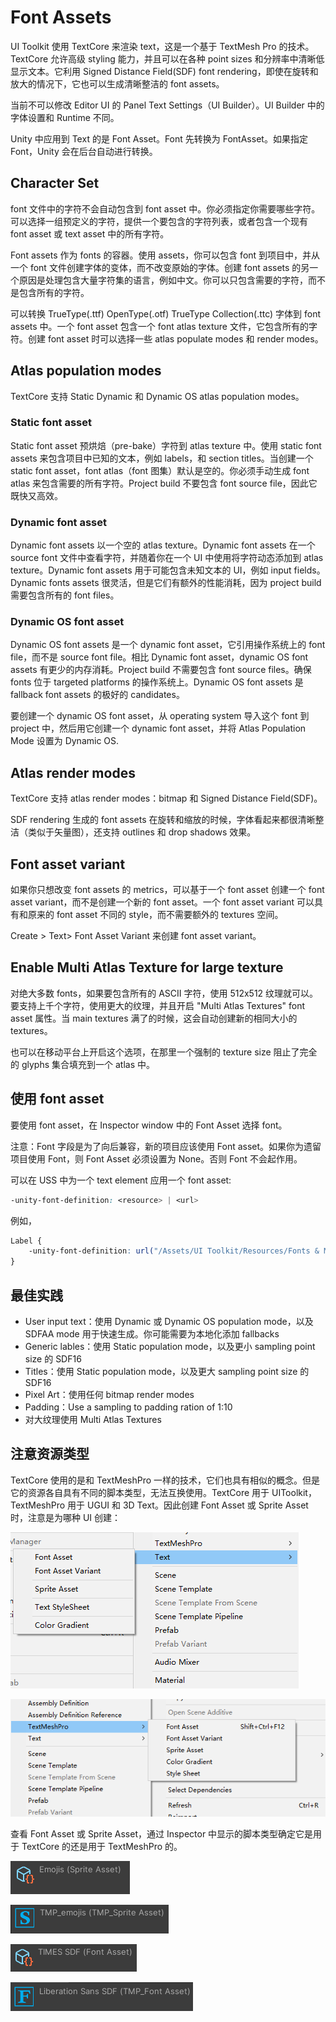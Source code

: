 # Font Assets

UI Toolkit 使用 TextCore 来渲染 text，这是一个基于 TextMesh Pro 的技术。TextCore 允许高级 styling 能力，并且可以在各种 point sizes 和分辨率中清晰低显示文本。它利用 Signed Distance Field(SDF) font rendering，即使在旋转和放大的情况下，它也可以生成清晰整洁的 font assets。

当前不可以修改 Editor UI 的 Panel Text Settings（UI Builder）。UI Builder 中的字体设置和 Runtime 不同。

Unity 中应用到 Text 的是 Font Asset。Font 先转换为 FontAsset。如果指定 Font，Unity 会在后台自动进行转换。

## Character Set

font 文件中的字符不会自动包含到 font asset 中。你必须指定你需要哪些字符。可以选择一组预定义的字符，提供一个要包含的字符列表，或者包含一个现有 font asset 或 text asset 中的所有字符。

Font assets 作为 fonts 的容器。使用 assets，你可以包含 font 到项目中，并从一个 font 文件创建字体的变体，而不改变原始的字体。创建 font assets 的另一个原因是处理包含大量字符集的语言，例如中文。你可以只包含需要的字符，而不是包含所有的字符。

可以转换 TrueType(.ttf) OpenType(.otf) TrueType Collection(.ttc) 字体到 font assets 中。一个 font asset 包含一个 font atlas texture 文件，它包含所有的字符。创建 font asset 时可以选择一些 atlas populate modes 和 render modes。

## Atlas population modes

TextCore 支持 Static Dynamic 和 Dynamic OS atlas population modes。

### Static font asset

Static font asset 预烘焙（pre-bake）字符到 atlas texture 中。使用 static font assets 来包含项目中已知的文本，例如 labels，和 section titles。当创建一个 static font asset，font atlas（font 图集）默认是空的。你必须手动生成 font atlas 来包含需要的所有字符。Project build 不要包含 font source file，因此它既快又高效。

### Dynamic font asset

Dynamic font assets 以一个空的 atlas texture。Dynamic font assets 在一个 source font 文件中查看字符，并随着你在一个 UI 中使用将字符动态添加到 atlas texture。Dynamic font assets 用于可能包含未知文本的 UI，例如 input fields。Dynamic fonts assets 很灵活，但是它们有额外的性能消耗，因为 project build 需要包含所有的 font files。

### Dynamic OS font asset

Dynamic OS font assets 是一个 dynamic font asset，它引用操作系统上的 font file，而不是 source font file。相比 Dynamic font asset，dynamic OS font assets 有更少的内存消耗。Project build 不需要包含 font source files。确保 fonts 位于 targeted platforms 的操作系统上。Dynamic OS font assets 是 fallback font assets 的极好的 candidates。

要创建一个 dynamic OS font asset，从 operating system 导入这个 font 到 project 中，然后用它创建一个 dynamic font asset，并将 Atlas Population Mode 设置为 Dynamic OS.

## Atlas render modes

TextCore 支持 atlas render modes：bitmap 和 Signed Distance Field(SDF)。

SDF rendering 生成的 font assets 在旋转和缩放的时候，字体看起来都很清晰整洁（类似于矢量图），还支持 outlines 和 drop shadows 效果。

## Font asset variant

如果你只想改变 font assets 的 metrics，可以基于一个 font asset 创建一个 font asset variant，而不是创建一个新的 font asset。一个 font asset variant 可以具有和原来的 font asset 不同的 style，而不需要额外的 textures 空间。

Create > Text> Font Asset Variant 来创建 font asset variant。

## Enable Multi Atlas Texture for large texture

对绝大多数 fonts，如果要包含所有的 ASCII 字符，使用 512x512 纹理就可以。要支持上千个字符，使用更大的纹理，并且开启 "Multi Atlas Textures" font asset 属性。当 main textures 满了的时候，这会自动创建新的相同大小的 textures。

也可以在移动平台上开启这个选项，在那里一个强制的 texture size 阻止了完全的 glyphs 集合填充到一个 atlas 中。

## 使用 font asset

要使用 font asset，在 Inspector window 中的 Font Asset 选择 font。

注意：Font 字段是为了向后兼容，新的项目应该使用 Font asset。如果你为遗留项目使用 Font，则 Font Asset 必须设置为 None。否则 Font 不会起作用。

可以在 USS 中为一个 text element 应用一个 font asset:

```css
-unity-font-definition: <resource> | <url>
```

例如，

```css
Label {
    -unity-font-definition: url("/Assets/UI Toolkit/Resources/Fonts & Materials/LiberationSans SDF.asset");
}
```

## 最佳实践

- User input text：使用 Dynamic 或 Dynamic OS population mode，以及 SDFAA mode 用于快速生成。你可能需要为本地化添加 fallbacks
- Generic lables：使用 Static population mode，以及更小 sampling point size 的 SDF16
- Titles：使用 Static population mode，以及更大 sampling point size 的 SDF16
- Pixel Art：使用任何 bitmap render modes
- Padding：Use a sampling to padding ration of 1:10
- 对大纹理使用 Multi Atlas Textures

## 注意资源类型

TextCore 使用的是和 TextMeshPro 一样的技术，它们也具有相似的概念。但是它的资源各自具有不同的脚本类型，无法互换使用。TextCore 用于 UIToolkit，TextMeshPro 用于 UGUI 和 3D Text。因此创建 Font Asset 或 Sprite Asset 时，注意是为哪种 UI 创建：

![create font asset for text core](CreateFontAssetText.png)

![create font asset for text mesh pro](CreateFontAssetTextMeshPro.png)

查看 Font Asset 或 Sprite Asset，通过 Inspector 中显示的脚本类型确定它是用于 TextCore 的还是用于 TextMeshPro 的。

![emojis sprite asset](EmojisSpriteAsset.png)

![tmp emojis sprite asset](TMPEmojisAsset.png)

![font asset](FontAsset.png)

![tmp font asset](TMPFontAsset.png)
